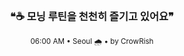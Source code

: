 <div align="center">

<br>

<h3>❝☕ 모닝 루틴을 천천히 즐기고 있어요❞</h3>

<sub>06:00 AM • Seoul 🌧️ • by CrowRish</sub>

<br>

</div>